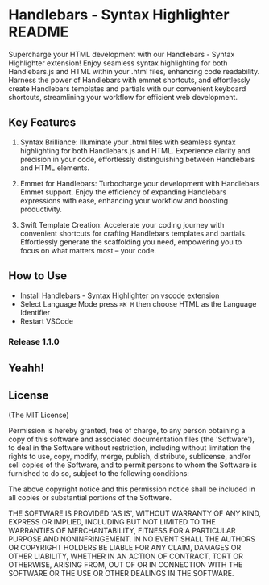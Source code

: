 # Handlebars - Syntax Highlighter README

Supercharge your HTML development with our Handlebars - Syntax Highlighter extension! Enjoy seamless syntax highlighting for both Handlebars.js and HTML within your .html files, enhancing code readability. Harness the power of Handlebars with emmet shortcuts, and effortlessly create Handlebars templates and partials with our convenient keyboard shortcuts, streamlining your workflow for efficient web development.

## Key Features

1. Syntax Brilliance: Illuminate your .html files with seamless syntax highlighting for both Handlebars.js and HTML. Experience clarity and precision in your code, effortlessly distinguishing between Handlebars and HTML elements.

2. Emmet for Handlebars: Turbocharge your development with Handlebars Emmet support. Enjoy the efficiency of expanding Handlebars expressions with ease, enhancing your workflow and boosting productivity.

3. Swift Template Creation: Accelerate your coding journey with convenient shortcuts for crafting Handlebars templates and partials. Effortlessly generate the scaffolding you need, empowering you to focus on what matters most – your code.

## How to Use

- Install Handlebars - Syntax Highlighter on vscode extension
- Select Language Mode press `⌘K M` then choose HTML as the Language Identifier
- Restart VSCode

### Release 1.1.0

**Yeahh!**
---
## License

(The MIT License)

Permission is hereby granted, free of charge, to any person obtaining
a copy of this software and associated documentation files (the
'Software'), to deal in the Software without restriction, including
without limitation the rights to use, copy, modify, merge, publish,
distribute, sublicense, and/or sell copies of the Software, and to
permit persons to whom the Software is furnished to do so, subject to
the following conditions:

The above copyright notice and this permission notice shall be
included in all copies or substantial portions of the Software.

THE SOFTWARE IS PROVIDED 'AS IS', WITHOUT WARRANTY OF ANY KIND,
EXPRESS OR IMPLIED, INCLUDING BUT NOT LIMITED TO THE WARRANTIES OF
MERCHANTABILITY, FITNESS FOR A PARTICULAR PURPOSE AND NONINFRINGEMENT.
IN NO EVENT SHALL THE AUTHORS OR COPYRIGHT HOLDERS BE LIABLE FOR ANY
CLAIM, DAMAGES OR OTHER LIABILITY, WHETHER IN AN ACTION OF CONTRACT,
TORT OR OTHERWISE, ARISING FROM, OUT OF OR IN CONNECTION WITH THE
SOFTWARE OR THE USE OR OTHER DEALINGS IN THE SOFTWARE.
